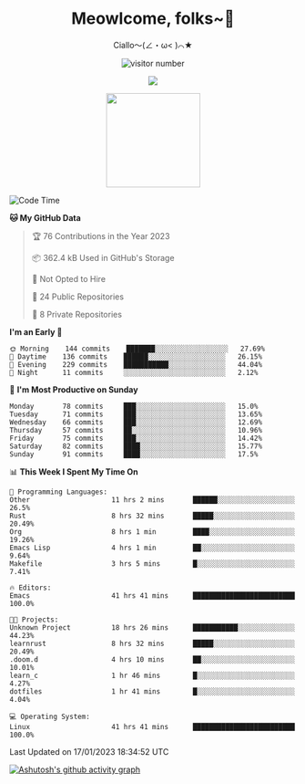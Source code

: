 <div align="center">
  <h1>Meowlcome, folks~👋</h1>
  <p>Ciallo～(∠・ω< )⌒★</p>
</div>

<p align="center">
  <img src="https://count.getloli.com/get/@Ziqi-Yang?theme=rule34" alt="visitor number" />
</p>

<p align="center">
  <img src="https://skillicons.dev/icons?i=c,py,flutter,go,java,js,linux,emacs" />
</p>
<p align="center">
  <img height="165" src="https://github-readme-stats-ruby-one.vercel.app/api?username=Ziqi-Yang&show_icons=true&include_all_commits=true&hide_border=true" />
</p>

<!--START_SECTION:waka-->
![Code Time](http://img.shields.io/badge/Code%20Time-411%20hrs%2031%20mins-blue)

**🐱 My GitHub Data** 

> 🏆 76 Contributions in the Year 2023
 > 
> 📦 362.4 kB Used in GitHub's Storage 
 > 
> 🚫 Not Opted to Hire
 > 
> 📜 24 Public Repositories 
 > 
> 🔑 8 Private Repositories  
 > 
**I'm an Early 🐤** 

```text
🌞 Morning    144 commits    ███████░░░░░░░░░░░░░░░░░░   27.69% 
🌆 Daytime    136 commits    ██████░░░░░░░░░░░░░░░░░░░   26.15% 
🌃 Evening    229 commits    ███████████░░░░░░░░░░░░░░   44.04% 
🌙 Night      11 commits     ░░░░░░░░░░░░░░░░░░░░░░░░░   2.12%

```
📅 **I'm Most Productive on Sunday** 

```text
Monday       78 commits     ███░░░░░░░░░░░░░░░░░░░░░░   15.0% 
Tuesday      71 commits     ███░░░░░░░░░░░░░░░░░░░░░░   13.65% 
Wednesday    66 commits     ███░░░░░░░░░░░░░░░░░░░░░░   12.69% 
Thursday     57 commits     ██░░░░░░░░░░░░░░░░░░░░░░░   10.96% 
Friday       75 commits     ███░░░░░░░░░░░░░░░░░░░░░░   14.42% 
Saturday     82 commits     ████░░░░░░░░░░░░░░░░░░░░░   15.77% 
Sunday       91 commits     ████░░░░░░░░░░░░░░░░░░░░░   17.5%

```


📊 **This Week I Spent My Time On** 

```text
💬 Programming Languages: 
Other                    11 hrs 2 mins       ██████░░░░░░░░░░░░░░░░░░░   26.5% 
Rust                     8 hrs 32 mins       █████░░░░░░░░░░░░░░░░░░░░   20.49% 
Org                      8 hrs 1 min         ████░░░░░░░░░░░░░░░░░░░░░   19.26% 
Emacs Lisp               4 hrs 1 min         ██░░░░░░░░░░░░░░░░░░░░░░░   9.64% 
Makefile                 3 hrs 5 mins        █░░░░░░░░░░░░░░░░░░░░░░░░   7.41%

🔥 Editors: 
Emacs                    41 hrs 41 mins      █████████████████████████   100.0%

🐱‍💻 Projects: 
Unknown Project          18 hrs 26 mins      ███████████░░░░░░░░░░░░░░   44.23% 
learnrust                8 hrs 32 mins       █████░░░░░░░░░░░░░░░░░░░░   20.49% 
.doom.d                  4 hrs 10 mins       ██░░░░░░░░░░░░░░░░░░░░░░░   10.01% 
learn_c                  1 hr 46 mins        █░░░░░░░░░░░░░░░░░░░░░░░░   4.27% 
dotfiles                 1 hr 41 mins        █░░░░░░░░░░░░░░░░░░░░░░░░   4.04%

💻 Operating System: 
Linux                    41 hrs 41 mins      █████████████████████████   100.0%

```


 Last Updated on 17/01/2023 18:34:52 UTC
<!--END_SECTION:waka-->


[![Ashutosh's github activity graph](https://github-readme-activity-graph.cyclic.app/graph?username=Ziqi-Yang&theme=github)](https://github.com/ashutosh00710/github-readme-activity-graph)
